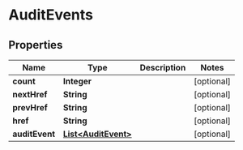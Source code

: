 
# AuditEvents

## Properties
Name | Type | Description | Notes
------------ | ------------- | ------------- | -------------
**count** | **Integer** |  |  [optional]
**nextHref** | **String** |  |  [optional]
**prevHref** | **String** |  |  [optional]
**href** | **String** |  |  [optional]
**auditEvent** | [**List&lt;AuditEvent&gt;**](AuditEvent.md) |  |  [optional]



